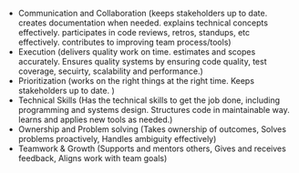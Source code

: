 * Communication and Collaboration (keeps stakeholders up to date. creates documentation when needed. explains technical concepts effectively. participates in code reviews, retros, standups, etc effectively. contributes to improving team process/tools)
* Execution (delivers quality work on time. estimates and scopes accurately. Ensures quality systems by ensuring code quality, test coverage, secuirty, scalability and performance.)
* Prioritization (works on the right things at the right time. Keeps stakeholders up to date. )
* Technical Skills (Has the technical skills to get the job done, including programming and systems design. Structures code in maintainable way. learns and applies new tools as needed.)
* Ownership and Problem solving (Takes ownership of outcomes, Solves problems proactively, Handles ambiguity effectively)
* Teamwork & Growth (Supports and mentors others, Gives and receives feedback, Aligns work with team goals)